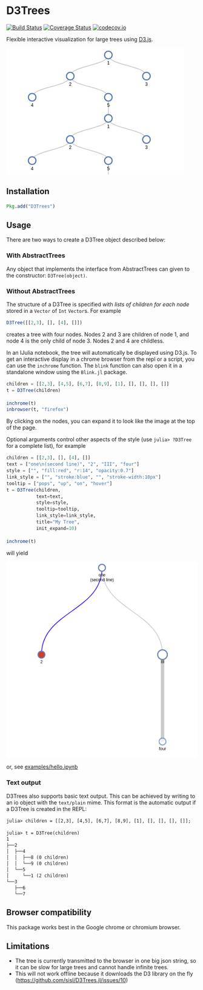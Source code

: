 # D3Trees

[![Build Status](https://travis-ci.org/sisl/D3Trees.jl.svg?branch=master)](https://travis-ci.org/sisl/D3Trees.jl)
[![Coverage Status](https://coveralls.io/repos/sisl/D3Trees.jl/badge.svg?branch=master&service=github)](https://coveralls.io/github/sisl/D3Trees.jl?branch=master)
[![codecov.io](http://codecov.io/github/sisl/D3Trees.jl/coverage.svg?branch=master)](http://codecov.io/github/sisl/D3Trees.jl?branch=master)

Flexible interactive visualization for large trees using [D3.js](d3js.org).

![Tree](img/tree.png)

## Installation

```julia
Pkg.add("D3Trees")
```

## Usage

There are two ways to create a D3Tree object described below:

### With AbstractTrees

Any object that implements the interface from AbstractTrees can given to the constructor: `D3Tree(object)`.

### Without AbstractTrees

The structure of a D3Tree is specified with *lists of children for each node* stored in a `Vector` of `Int` `Vector`s. For example
```julia
D3Tree([[2,3], [], [4], []])
```
creates a tree with four nodes. Nodes 2 and 3 are children of node 1, and node 4 is the only child of node 3. Nodes 2 and 4 are childless.

In an IJulia notebook, the tree will automatically be displayed using D3.js. To get an interactive display in a chrome browser from the repl or a script, you can use the `inchrome` function. The `blink` function can also open it in a standalone window using the `Blink.jl` package.
```julia
children = [[2,3], [4,5], [6,7], [8,9], [1], [], [], [], []]
t = D3Tree(children)

inchrome(t)
inbrowser(t, "firefox")
```
By clicking on the nodes, you can expand it to look like the image at the top of the page.

Optional arguments control other aspects of the style (use `julia> ?D3Tree` for a complete list), for example
```julia
children = [[2,3], [], [4], []]
text = ["one\n(second line)", "2", "III", "four"]
style = ["", "fill:red", "r:14", "opacity:0.7"]
link_style = ["", "stroke:blue", "", "stroke-width:10px"]
tooltip = ["pops", "up", "on", "hover"]
t = D3Tree(children,
           text=text,
           style=style,
           tooltip=tooltip,
           link_style=link_style,
           title="My Tree",
           init_expand=10)

inchrome(t)
```
will yield

![Expanded tree with style](img/styled_tree.png)

or, see [examples/hello.ipynb](https://nbviewer.jupyter.org/github/sisl/D3Trees.jl/blob/master/examples/hello.ipynb)

### Text output

D3Trees also supports basic text output. This can be achieved by writing to an io object with the `text/plain` mime. This format is the automatic output if a D3Tree is created in the REPL:

```
julia> children = [[2,3], [4,5], [6,7], [8,9], [1], [], [], [], []];

julia> t = D3Tree(children)
1
├──2
│  ├──4
│  │  ├──8 (0 children)
│  │  └──9 (0 children)
│  └──5
│     └──1 (2 children)
└──3
   ├──6
   └──7
```

## Browser compatibility

This package works best in the Google chrome or chromium browser.

## Limitations

- The tree is currently transmitted to the browser in one big json string, so it can be slow for large trees and cannot handle infinite trees.
- This will not work offline because it downloads the D3 library on the fly (https://github.com/sisl/D3Trees.jl/issues/10)
